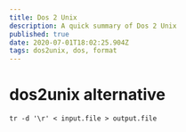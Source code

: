```yaml
---
title: Dos 2 Unix
description: A quick summary of Dos 2 Unix
published: true
date: 2020-07-01T18:02:25.904Z
tags: dos2unix, dos, format
---
```


# dos2unix alternative


```text
tr -d '\r' < input.file > output.file
```

